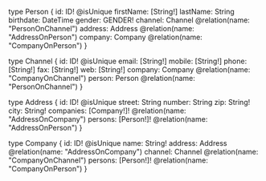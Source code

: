 
type Person {
  id: ID! @isUnique
  firstName: [String!]
  lastName: String
  birthdate: DateTime
  gender: GENDER!
  channel: Channel @relation(name: "PersonOnChannel")
  address: Address @relation(name: "AddressOnPerson")
  company: Company @relation(name: "CompanyOnPerson")
}

type Channel {
  id: ID! @isUnique
  email: [String!]
  mobile: [String!]
  phone: [String!]
  fax: [String!]
  web: [String!]
  company: Company @relation(name: "CompanyOnChannel")
  person: Person @relation(name: "PersonOnChannel")
}

type Address {
  id: ID! @isUnique
  street: String
  number: String
  zip: String!
  city: String!
  companies: [Company!]! @relation(name: "AddressOnCompany")
  persons: [Person!]! @relation(name: "AddressOnPerson")
}

type Company {
  id: ID! @isUnique
  name: String!
  address: Address @relation(name: "AddressOnCompany")
  channel: Channel @relation(name: "CompanyOnChannel")
  persons: [Person!]! @relation(name: "CompanyOnPerson")
}
